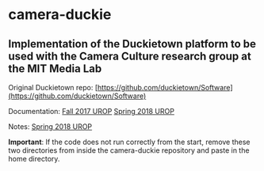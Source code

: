 camera-duckie
=============
Implementation of the Duckietown platform to be used with the Camera Culture research group at the MIT Media Lab
--------------------------------
Original Duckietown repo: [https://github.com/duckietown/Software](https://github.com/duckietown/Software)

Documentation:
[Fall 2017 UROP](https://docs.google.com/document/d/1d90vKE7si_Aw0-RzeT0TLunKUezLK1J2nkbC-wsIhQg/edit?usp=sharing)
[Spring 2018 UROP](https://docs.google.com/document/d/1PPuIJfNMiUvi5Ixnxop_ssT4wuQzCHL7NS16RZEBUlo/edit?usp=sharing)

Notes:
[Spring 2018 UROP](https://docs.google.com/document/d/1R5uyp6_O5SVVQWJqtCXIFIJtcqH7gij6alIl-Enn_74/edit?usp=sharing)

**Important**: If the code does not run correctly from the start, remove these two directories from inside the camera-duckie repository and paste in the home directory.

